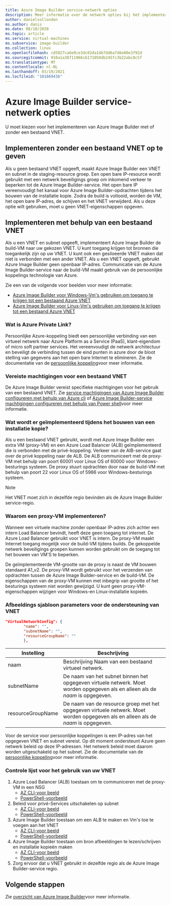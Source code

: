 ```yaml
---
title: Azure Image Builder service-netwerk opties
description: Meer informatie over de netwerk opties bij het implementeren van de Azure VM Image Builder-service
author: danielsollondon
ms.author: danis
ms.date: 08/10/2020
ms.topic: article
ms.service: virtual-machines
ms.subservice: image-builder
ms.collection: linux
ms.openlocfilehash: cd5027ca6e0ce3dc02da14b7dd6afd6e00e3f92d
ms.sourcegitcommit: 910a1a38711966cb171050db245fc3b22abc8c5f
ms.translationtype: MT
ms.contentlocale: nl-NL
ms.lasthandoff: 03/19/2021
ms.locfileid: "101669436"
---
```

# <a name="azure-image-builder-service-networking-options"></a>Azure Image Builder service-netwerk opties

U moet kiezen voor het implementeren van Azure Image Builder met of zonder een bestaand VNET.

## <a name="deploy-without-specifying-an-existing-vnet"></a>Implementeren zonder een bestaand VNET op te geven

Als u geen bestaand VNET opgeeft, maakt Azure Image Builder een VNET en subnet in de staging-resource groep. Een open bare IP-resource wordt gebruikt met een netwerk beveiligings groep om inkomend verkeer te beperken tot de Azure Image Builder-service. Het open bare IP vereenvoudigt het kanaal voor Azure Image Builder-opdrachten tijdens het bouwen van de installatie kopie. Zodra de build is voltooid, worden de VM, het open bare IP-adres, de schijven en het VNET verwijderd. Als u deze optie wilt gebruiken, moet u geen VNET-eigenschappen opgeven.

## <a name="deploy-using-an-existing-vnet"></a>Implementeren met behulp van een bestaand VNET

Als u een VNET en subnet opgeeft, implementeert Azure Image Builder de build-VM naar uw gekozen VNET. U kunt toegang krijgen tot bronnen die toegankelijk zijn op uw VNET. U kunt ook een gesiloeerde VNET maken dat niet is verbonden met een ander VNET. Als u een VNET opgeeft, gebruikt Azure Image Builder geen openbaar IP-adres. Communicatie van de Azure Image Builder-service naar de build-VM maakt gebruik van de persoonlijke koppelings technologie van Azure.

Zie een van de volgende voor beelden voor meer informatie:

* [Azure Image Builder voor Windows-Vm's gebruiken om toegang te krijgen tot een bestaand Azure VNET](../windows/image-builder-vnet.md)
* [Azure Image Builder voor Linux-Vm's gebruiken om toegang te krijgen tot een bestaand Azure VNET](image-builder-vnet.md)

### <a name="what-is-azure-private-link"></a>Wat is Azure Private Link?

Persoonlijke Azure-koppeling biedt een persoonlijke verbinding van een virtueel netwerk naar Azure Platform as a Service (PaaS), klant-eigendom of micro soft partner services. Het vereenvoudigt de netwerk architectuur en beveiligt de verbinding tussen de eind punten in azure door de bloot stelling van gegevens aan het open bare Internet te elimineren. Zie de documentatie van de [persoonlijke koppeling](../../private-link/index.yml)voor meer informatie.

### <a name="required-permissions-for-an-existing-vnet"></a>Vereiste machtigingen voor een bestaand VNET

De Azure Image Builder vereist specifieke machtigingen voor het gebruik van een bestaand VNET. Zie [service machtigingen van Azure Image Builder configureren met behulp van Azure cli](image-builder-permissions-cli.md) of [Azure Image Builder-service machtigingen configureren met behulp van Power shell](image-builder-permissions-powershell.md)voor meer informatie.

### <a name="what-is-deployed-during-an-image-build"></a>Wat wordt er geïmplementeerd tijdens het bouwen van een installatie kopie?

Als u een bestaand VNET gebruikt, wordt met Azure Image Builder een extra VM (proxy-VM) en een Azure Load Balancer (ALB) geïmplementeerd die is verbonden met de privé-koppeling. Verkeer van de AIB-service gaat over de privé koppeling naar de ALB. De ALB communiceert met de proxy-VM met behulp van poort 60001 voor Linux OS of 60000 voor Windows-besturings systeem. De proxy stuurt opdrachten door naar de build-VM met behulp van poort 22 voor Linux OS of 5986 voor Windows-besturings systeem.

> [!NOTE]
> Het VNET moet zich in dezelfde regio bevinden als de Azure Image Builder service-regio.
> 

### <a name="why-deploy-a-proxy-vm"></a>Waarom een proxy-VM implementeren?

Wanneer een virtuele machine zonder openbaar IP-adres zich achter een intern Load Balancer bevindt, heeft deze geen toegang tot internet. De Azure Load Balancer gebruikt voor VNET is intern. De proxy-VM maakt Internet toegang mogelijk voor de build-VM tijdens builds. De gekoppelde netwerk beveiligings groepen kunnen worden gebruikt om de toegang tot het bouwen van VM'S te beperken.

De geïmplementeerde VM-grootte van de proxy is naast de VM bouwen standaard A1_v2. De proxy-VM wordt gebruikt voor het verzenden van opdrachten tussen de Azure Image Builder-service en de build-VM. De eigenschappen van de proxy-VM kunnen met inbegrip van grootte of het besturings systeem niet worden gewijzigd. U kunt geen proxy-VM-eigenschappen wijzigen voor Windows-en Linux-installatie kopieën.

### <a name="image-template-parameters-to-support-vnet"></a>Afbeeldings sjabloon parameters voor de ondersteuning van VNET
```json
"VirtualNetworkConfig": {
        "name": "",
        "subnetName": "",
        "resourceGroupName": ""
        },
```

| Instelling | Beschrijving |
|---------|---------|
| naam | Beschrijving Naam van een bestaand virtueel netwerk. |
| subnetName | De naam van het subnet binnen het opgegeven virtuele netwerk. Moet worden opgegeven als en alleen als de *naam* is opgegeven. |
| resourceGroupName | De naam van de resource groep met het opgegeven virtuele netwerk. Moet worden opgegeven als en alleen als de *naam* is opgegeven. |

Voor de service voor persoonlijke koppelingen is een IP-adres van het opgegeven VNET en subnet vereist. Op dit moment ondersteunt Azure geen netwerk beleid op deze IP-adressen. Het netwerk beleid moet daarom worden uitgeschakeld op het subnet. Zie de documentatie van de [persoonlijke koppeling](../../private-link/index.yml)voor meer informatie.

### <a name="checklist-for-using-your-vnet"></a>Controle lijst voor het gebruik van uw VNET

1. Azure Load Balancer (ALB) toestaan om te communiceren met de proxy-VM in een NSG
    * [AZ CLI-voor beeld](image-builder-vnet.md#add-network-security-group-rule)
    * [PowerShell-voorbeeld](../windows/image-builder-vnet.md#add-network-security-group-rule)
2. Beleid voor privé-Services uitschakelen op subnet
    * [AZ CLI-voor beeld](image-builder-vnet.md#disable-private-service-policy-on-subnet)
    * [PowerShell-voorbeeld](../windows/image-builder-vnet.md#disable-private-service-policy-on-subnet)
3. Azure Image Builder toestaan om een ALB te maken en Vm's toe te voegen aan het VNET
    * [AZ CLI-voor beeld](image-builder-permissions-cli.md#existing-vnet-azure-role-example)
    * [PowerShell-voorbeeld](image-builder-permissions-powershell.md#permission-to-customize-images-on-your-vnets)
4. Azure Image Builder toestaan om bron afbeeldingen te lezen/schrijven en installatie kopieën maken
    * [AZ CLI-voor beeld](image-builder-permissions-cli.md#custom-image-azure-role-example)
    * [PowerShell-voorbeeld](image-builder-permissions-powershell.md#custom-image-azure-role-example)
5. Zorg ervoor dat u VNET gebruikt in dezelfde regio als de Azure Image Builder-service regio.


## <a name="next-steps"></a>Volgende stappen

Zie [overzicht van Azure Image Builder](../image-builder-overview.md)voor meer informatie.